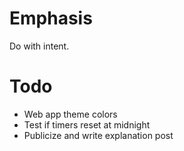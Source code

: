 # Emphasis

Do with intent.

# Todo

- Web app theme colors
- Test if timers reset at midnight
- Publicize and write explanation post
